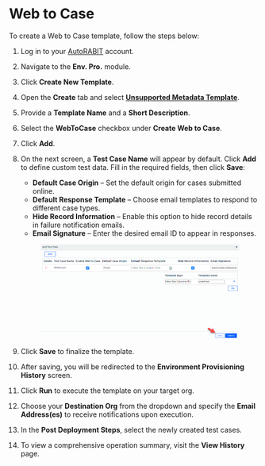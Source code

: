 # Web to Case

To create a Web to Case template, follow the steps below:

1. Log in to your [AutoRABIT](https://www.autorabit.com/) account.
2. Navigate to the **Env. Pro.** module.
3. Click **Create New Template**.
4. Open the **Create** tab and select [**Unsupported Metadata Template**](../../../../arm/arm-features/environment-provisioning/unsupported-metadata-templates/).
5. Provide a **Template Name** and a **Short Description**.
6. Select the **WebToCase** checkbox under **Create Web to Case**.
7. Click **Add**.
8.  On the next screen, a **Test Case Name** will appear by default. Click **Add** to define custom test data. Fill in the required fields, then click **Save**:

    * **Default Case Origin** – Set the default origin for cases submitted online.
    * **Default Response Template** – Choose email templates to respond to different case types.
    * **Hide Record Information** – Enable this option to hide record details in failure notification emails.
    * **Email Signature** – Enter the desired email ID to appear in responses.

    <figure><img src="../../../../../.gitbook/assets/image (56).png" alt=""><figcaption></figcaption></figure>
9. Click **Save** to finalize the template.
10. After saving, you will be redirected to the **Environment Provisioning History** screen.
11. Click **Run** to execute the template on your target org.
12. Choose your **Destination Org** from the dropdown and specify the **Email Address(es)** to receive notifications upon execution.
13. In the **Post Deployment Steps**, select the newly created test cases.
14. To view a comprehensive operation summary, visit the **View History** page.
